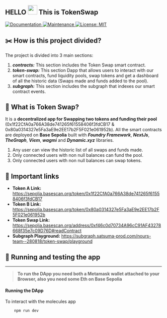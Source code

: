 HELLO <img src="https://raw.githubusercontent.com/MartinHeinz/MartinHeinz/master/wave.gif" width="30px"> This is TokenSwap    
---

<p>
  <a href="https://github.com/nour-karoui/token-swap#readme" target="_blank">
    <img alt="Documentation" src="https://img.shields.io/badge/documentation-yes-brightgreen.svg" />
  </a>
  <a href="https://github.com/nour-karoui/token-swap/graphs/commit-activity" target="_blank">
    <img alt="Maintenance" src="https://img.shields.io/badge/Maintained%3F-yes-green.svg" />
  </a>
  <a href="https://github.com/nour-karoui/token-swap/blob/main/license" target="_blank">
    <img alt="License: MIT" src="https://img.shields.io/github/license/bishkou/password-pwnd" />
  </a>
</p>

## ✂️ How is this project divided?
The project is divided into 3 main sections:
1. ***contracts:*** This section includes the Token Swap smart contract.
2. ***token-swap:*** This section Dapp that allows users to interact with our smart contracts, fund liquidity pools, swap tokens and get a dashboard of all the historic data (Swaps made and funds added to the pool).
3. ***subgraph:*** This section includes the subgraph that indexes our smart contract events.

## 🙌 What is Token Swap?
It is a **decentralized app for Swapping two tokens and funding their pool** (0x1f22CfA0a766A38de741265f61558406f3fdCB17 & 0x80a0314327e5Fa3aE9e2EE17b2F5F021e061952b). All the smart contracts are deployed on **Base Sepolia** built with ***Foundry Framework***, ***NextJs***, ***TheGraph***, ***Viem***, ***wagmi*** and ***Dynamic.xyz*** libraries.
1. Any user can view the historic list of all swaps and funds made.
2. Only connected users with non null balances can fund the pool.
3. Only connected users with non null balances can swap tokens.

## 🙌 Important links
- **Token A Link:** https://sepolia.basescan.org/token/0x1f22CfA0a766A38de741265f61558406f3fdCB17
- **Token B Link:** https://sepolia.basescan.org/token/0x80a0314327e5Fa3aE9e2EE17b2F5F021e061952b
- **Token Swap Link:** https://sepolia.basescan.org/address/0xf46c0d70734A96cC91AF43278668f35e7c09D76D#readContract
- **Subgraph Playground:** https://subgraph.satsuma-prod.com/nours-team--280818/token-swap/playground

## 🚀 Running and testing the app

---  	

> **To run the DApp you need both a Metamask wallet attached to your Browser, also you need some Eth on Base Sepolia**

#### Running the DApp
To interact with the molecules app
```shell
    npm run dev
```
